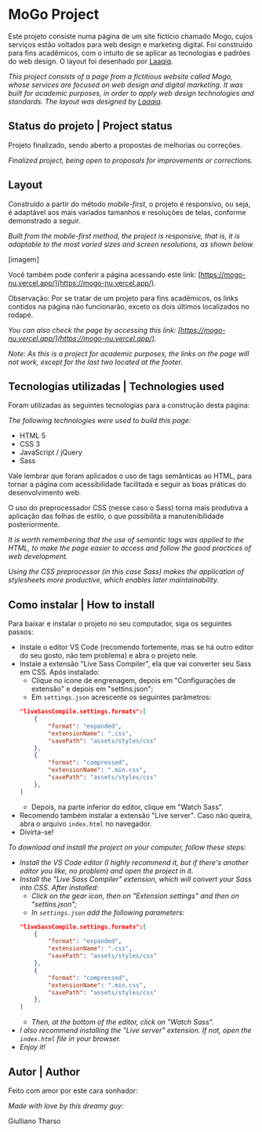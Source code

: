 # MoGo Project

Este projeto consiste numa página de um site fictício chamado Mogo, cujos serviços estão voltados para web design e marketing digital. Foi construído para fins acadêmicos, com o intuito de se aplicar as tecnologias e padrões do web design. O layout foi desenhado por [Laaqiq](https://www.instagram.com/laaqiq.design/).

*This project consists of a page from a fictitious website called Mogo, whose services are focused on web design and digital marketing. It was built for academic purposes, in order to apply web design technologies and standards. The layout was designed by [Laaqiq](https://www.instagram.com/laaqiq.design/).*

## Status do projeto | Project status

Projeto finalizado, sendo aberto a propostas de melhorias ou correções.

*Finalized project, being open to proposals for improvements or corrections.*

## Layout

Construído a partir do método *mobile-first*, o projeto é responsivo, ou seja, é adaptável aos mais variados tamanhos e resoluções de telas, conforme demonstrado a seguir.

*Built from the mobile-first method, the project is responsive, that is, it is adaptable to the most varied sizes and screen resolutions, as shown below.*

[imagem]

Você também pode conferir a página acessando este link: [https://mogo-nu.vercel.app/](https://mogo-nu.vercel.app/).

Observação: Por se tratar de um projeto para fins acadêmicos, os links contidos na página não funcionarão, exceto os dois últimos localizados no rodapé.

*You can also check the page by accessing this link: [https://mogo-nu.vercel.app/](https://mogo-nu.vercel.app/).*

*Note: As this is a project for academic purposes, the links on the page will not work, except for the last two located at the footer.*

## Tecnologias utilizadas | Technologies used

Foram utilizadas as seguintes tecnologias para a construção desta página:

*The following technologies were used to build this page:*

- HTML 5
- CSS 3
- JavaScript / jQuery
- Sass

Vale lembrar que foram aplicados o uso de tags semânticas ao HTML, para tornar a página com acessibilidade facilitada e seguir as boas práticas do desenvolvimento web.

O uso do preprocessador CSS (nesse caso o Sass) torna mais produtiva a aplicação das folhas de estilo, o que possibilita a manutenibilidade posteriormente.

*It is worth remembering that the use of semantic tags was applied to the HTML, to make the page easier to access and follow the good practices of web development.*

*Using the CSS preprocessor (in this case Sass) makes the application of stylesheets more productive, which enables later maintainability.*

## Como instalar | How to install

Para baixar e instalar o projeto no seu computador, siga os seguintes passos:

- Instale o editor VS Code (recomendo fortemente, mas se há outro editor do seu gosto, não tem problema) e abra o projeto nele.
- Instale a extensão "Live Sass Compiler", ela que vai converter seu Sass em CSS. Após instalado:
    - Clique no ícone de engrenagem, depois em "Configurações de extensão" e depois em "settins.json";
    - Em ```settings.json``` acrescente os seguintes parâmetros:
    ```json
    "liveSassCompile.settings.formats":[ 
        {
            "format": "expanded",
            "extensionName": ".css",
            "savePath": "assets/styles/css"
        },
        {
            "format": "compressed",
            "extensionName": ".min.css",
            "savePath": "assets/styles/css"
        },
    ]
    ```
    - Depois, na parte inferior do editor, clique em "Watch Sass".
- Recomendo também instalar a extensão "Live server". Caso não queira, abra o arquivo ```index.html``` no navegador.
- Divirta-se!

*To download and install the project on your computer, follow these steps:*

- *Install the VS Code editor (I highly recommend it, but if there's another editor you like, no problem) and open the project in it.*
- *Install the "Live Sass Compiler" extension, which will convert your Sass into CSS. After installed:*
    - *Click on the gear icon, then on "Extension settings" and then on "settins.json";*
    - *In ```settings.json``` add the following parameters:*
    ```json
    "liveSassCompile.settings.formats":[ 
        {
            "format": "expanded",
            "extensionName": ".css",
            "savePath": "assets/styles/css"
        },
        {
            "format": "compressed",
            "extensionName": ".min.css",
            "savePath": "assets/styles/css"
        },
    ]
    ```
    - *Then, at the bottom of the editor, click on "Watch Sass".*
- *I also recommend installing the "Live server" extension. If not, open the ```index.html``` file in your browser.*
- *Enjoy it!*

## Autor | Author

Feito com amor por este cara sonhador:

*Made with love by this dreamy guy:*

Giulliano Tharso